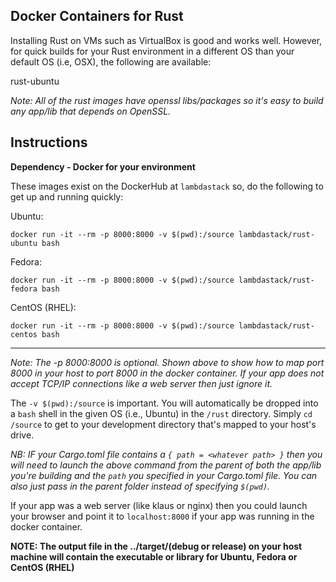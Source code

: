 ## Docker Containers for Rust
Installing Rust on VMs such as VirtualBox is good and works well. However, for quick builds for your Rust environment in a different OS than your default OS (i.e, OSX), the following are available:

rust-ubuntu

*Note: All of the rust images have openssl libs/packages so it's easy to build any app/lib that depends on OpenSSL.*

## Instructions
**Dependency - Docker for your environment**

These images exist on the DockerHub at `lambdastack` so, do the following to get up and running quickly:

Ubuntu:
```
docker run -it --rm -p 8000:8000 -v $(pwd):/source lambdastack/rust-ubuntu bash
```

Fedora:
```
docker run -it --rm -p 8000:8000 -v $(pwd):/source lambdastack/rust-fedora bash
```

CentOS (RHEL):
```
docker run -it --rm -p 8000:8000 -v $(pwd):/source lambdastack/rust-centos bash
```
---

*Note: The -p 8000:8000 is optional. Shown above to show how to map port 8000 in your host to port 8000 in the docker container. If your app does not accept TCP/IP connections like a web server then just ignore it.*

The `-v $(pwd):/source` is important. You will automatically be dropped into a `bash` shell in the given OS (i.e., Ubuntu) in the `/rust` directory. Simply `cd /source` to get to your development directory that's mapped to your host's drive.

*NB: IF your Cargo.toml file contains a `{ path = <whatever path> }` then you will need to launch the above command from the parent of both the app/lib you're building and the `path` you specified in your Cargo.toml file. You can also just pass in the parent folder instead of specifying `$(pwd)`.*

If your app was a web server (like klaus or nginx) then you could launch your browser and point it to `localhost:8000` if your app was running in the docker container.

**NOTE: The output file in the ../target/(debug or release) on your host machine will contain the executable or library for Ubuntu, Fedora or CentOS (RHEL)**
